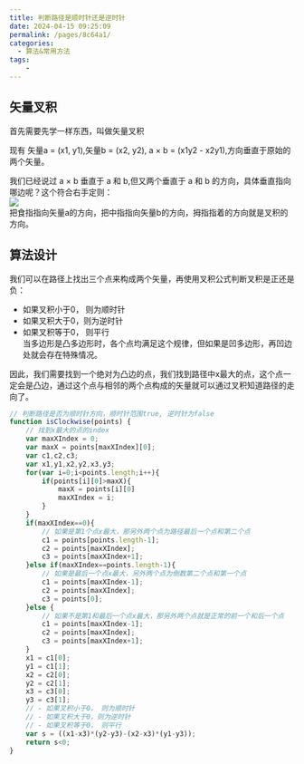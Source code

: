 ```yaml
---
title: 判断路径是顺时针还是逆时针
date: 2024-04-15 09:25:09
permalink: /pages/8c64a1/
categories:
  - 算法&常用方法
tags:
    -
---
```

## 矢量叉积
首先需要先学一样东西，叫做矢量叉积

现有 矢量a = (x1, y1),矢量b = (x2, y2), a × b = (x1y2 - x2y1),方向垂直于原始的两个矢量。 

我们已经说过 a × b 垂直于 a 和 b,但又两个垂直于 a 和 b 的方向，具体垂直指向哪边呢？这个符合右手定则：  
![](https://daodaoblogpicgo.oss-cn-shanghai.aliyuncs.com/img/202404151502743.png)  
把食指指向矢量a的方向，把中指指向矢量b的方向，拇指指着的方向就是叉积的方向。

## 算法设计
我们可以在路径上找出三个点来构成两个矢量，再使用叉积公式判断叉积是正还是负：  
- 如果叉积小于0， 则为顺时针  
- 如果叉积大于0，则为逆时针  
- 如果叉积等于0， 则平行  
当多边形是凸多边形时，各个点均满足这个规律，但如果是凹多边形，再凹边处就会存在特殊情况。  

因此，我们需要找到一个绝对为凸边的点，我们找到路径中x最大的点，这个点一定会是凸边，通过这个点与相邻的两个点构成的矢量就可以通过叉积知道路径的走向了。 
```js
// 判断路径是否为顺时针方向，顺时针范围true, 逆时针为false
function isClockwise(points) {
    // 找到x最大的点的index
    var maxXIndex = 0;
    var maxX = points[maxXIndex][0];
    var c1,c2,c3;
    var x1,y1,x2,y2,x3,y3;
    for(var i=0;i<points.length;i++){
        if(points[i][0]>maxX){
            maxX = points[i][0]
            maxXIndex = i;
        }
    }
    if(maxXIndex==0){
        // 如果是第1个点x最大，那另外两个点为路径最后一个点和第二个点
        c1 = points[points.length-1];
        c2 = points[maxXIndex];
        c3 = points[maxXIndex+1];
    }else if(maxXIndex==points.length-1){
        // 如果是最后一个点x最大，另外两个点为倒数第二个点和第一个点
        c1 = points[maxXIndex-1];
        c2 = points[maxXIndex];
        c3 = points[0];
    }else {
        // 如果不是第1和最后一个点x最大，那另外两个点就是正常的前一个和后一个点
        c1 = points[maxXIndex-1];
        c2 = points[maxXIndex];
        c3 = points[maxXIndex+1];
    }
    x1 = c1[0];
    y1 = c1[1];
    x2 = c2[0];
    y2 = c2[1];
    x3 = c3[0];
    y3 = c3[1];
    // - 如果叉积小于0， 则为顺时针  
    // - 如果叉积大于0，则为逆时针  
    // - 如果叉积等于0， 则平行 
    var s = ((x1-x3)*(y2-y3)-(x2-x3)*(y1-y3));
    return s<0;
}
```